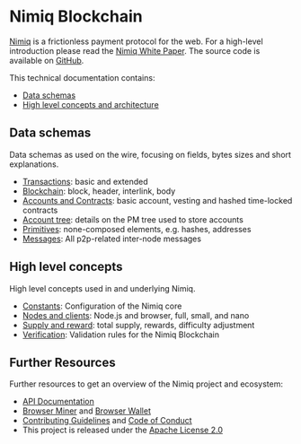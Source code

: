 # Nimiq Blockchain
[Nimiq](https://nimiq.com/) is a frictionless payment protocol for the web. For a high-level introduction please read the [Nimiq White Paper](https://medium.com/nimiq-network/nimiq-a-peer-to-peer-payment-protocol-native-to-the-web-ffd324bb084). The source code is available on [GitHub](https://github.com/nimiq-network/core).

This technical documentation contains:

* [Data schemas](#data-schemas)
* [High level concepts and architecture](#high-level-concepts)

## Data schemas

Data schemas as used on the wire, focusing on fields, bytes sizes and short explanations.

* [Transactions](chapters/transactions.md): basic and extended
* [Blockchain](chapters/block.md): block, header, interlink, body
* [Accounts and Contracts](chapters/accounts-and-contracts.md): basic account, vesting and hashed time-locked contracts
* [Account tree](chapters/account-tree.md): details on the PM tree used to store accounts
* [Primitives](chapters/primitives.md): none-composed elements, e.g. hashes, addresses
* [Messages](chapters/messages.md): All p2p-related inter-node messages

## High level concepts

High level concepts used in and underlying Nimiq.

* [Constants](chapters/constants.md): Configuration of the Nimiq core
* [Nodes and clients](chapters/nodes-and-clients.md): Node.js and browser, full, small, and nano
* [Supply and reward](chapters/supply-and-reward.md): total supply, rewards, difficulty adjustment
* [Verification](chapters/verify.md): Validation rules for the Nimiq Blockchain

## Further Resources
Further resources to get an overview of the Nimiq project and ecosystem:
* [API Documentation](https://github.com/nimiq-network/core/blob/master/dist/API_DOCUMENTATION.md)
* [Browser Miner](https://nimiq.com/miner) and [Browser Wallet](https://nimiq.com/wallet)
* [Contributing Guidelines](https://github.com/nimiq-network/core/blob/master/.github/CONTRIBUTING.md) and [Code of Conduct](https://github.com/nimiq-network/core/blob/master/.github/CODE_OF_CONDUCT.md)
* This project is released under the [Apache License 2.0](https://github.com/nimiq-network/core/blob/master/LICENSE.md)
